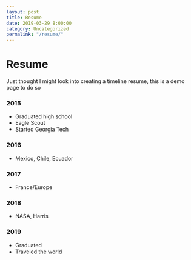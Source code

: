 ```yaml
---
layout: post
title: Resume
date: 2019-03-29 8:00:00
category: Uncategorized
permalink: "/resume/"
---
```


# Resume

Just thought I might look into creating a timeline resume, this is a demo page to do so

### 2015
- Graduated high school
- Eagle Scout
- Started Georgia Tech

### 2016
- Mexico, Chile, Ecuador

### 2017
- France/Europe

### 2018
- NASA, Harris

### 2019
- Graduated
- Traveled the world